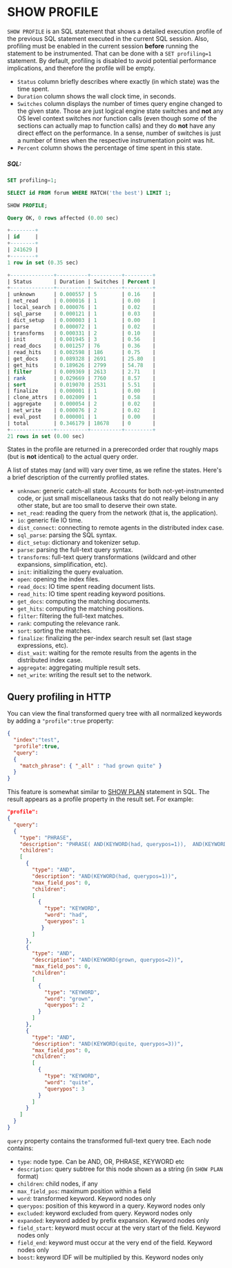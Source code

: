 # SHOW PROFILE 

<!-- example SHOW PROFILE -->

`SHOW PROFILE` is an SQL statement that shows a detailed execution profile of the previous SQL statement executed in the current SQL session. Also, profiling must be enabled in the current session **before** running the statement to be instrumented. That can be done with a `SET profiling=1` statement. By default, profiling is disabled to avoid potential performance implications, and therefore the profile will be empty.

* `Status` column briefly describes where exactly (in which state) was the time spent.
* `Duration` column shows the wall clock time, in seconds.
* `Switches` column displays the number of times query engine changed to the given state.   Those are just logical engine state switches and **not** any OS level context switches nor function calls (even though some of the sections can actually map to function calls) and they do **not** have any direct effect on the performance. In a sense, number of switches is just a number of times when the respective instrumentation point was hit.
* `Percent` column shows the percentage of time spent in this state.

<!-- intro -->
##### SQL:
<!-- request SQL -->

```sql
SET profiling=1;

SELECT id FROM forum WHERE MATCH('the best') LIMIT 1;

SHOW PROFILE;
```

<!-- response SQL -->

```sql
Query OK, 0 rows affected (0.00 sec)

+--------+
| id     |
+--------+
| 241629 |
+--------+
1 row in set (0.35 sec)

+--------------+----------+----------+---------+
| Status       | Duration | Switches | Percent |
+--------------+----------+----------+---------+
| unknown      | 0.000557 | 5        | 0.16    |
| net_read     | 0.000016 | 1        | 0.00    |
| local_search | 0.000076 | 1        | 0.02    |
| sql_parse    | 0.000121 | 1        | 0.03    |
| dict_setup   | 0.000003 | 1        | 0.00    |
| parse        | 0.000072 | 1        | 0.02    |
| transforms   | 0.000331 | 2        | 0.10    |
| init         | 0.001945 | 3        | 0.56    |
| read_docs    | 0.001257 | 76       | 0.36    |
| read_hits    | 0.002598 | 186      | 0.75    |
| get_docs     | 0.089328 | 2691     | 25.80   |
| get_hits     | 0.189626 | 2799     | 54.78   |
| filter       | 0.009369 | 2613     | 2.71    |
| rank         | 0.029669 | 7760     | 8.57    |
| sort         | 0.019070 | 2531     | 5.51    |
| finalize     | 0.000001 | 1        | 0.00    |
| clone_attrs  | 0.002009 | 1        | 0.58    |
| aggregate    | 0.000054 | 2        | 0.02    |
| net_write    | 0.000076 | 2        | 0.02    |
| eval_post    | 0.000001 | 1        | 0.00    |
| total        | 0.346179 | 18678    | 0       |
+--------------+----------+----------+---------+
21 rows in set (0.00 sec)
```

<!-- end -->

States in the profile are returned in a prerecorded order that roughly maps (but is **not** identical) to the actual query order.

A list of states may (and will) vary over time, as we refine the states. Here's a brief description of the currently profiled states.

* `unknown`: generic catch-all state. Accounts for both not-yet-instrumented code, or just small miscellaneous tasks that do not really belong in any other state, but are too small to deserve their own state.
* `net_read`: reading the query from the network (that is, the application).
* `io`: generic file IO time.
* `dist_connect`: connecting to remote agents in the distributed index case.
* `sql_parse`: parsing the SQL syntax.
* `dict_setup`: dictionary and tokenizer setup.
* `parse`: parsing the full-text query syntax.
* `transforms`: full-text query transformations (wildcard and other expansions, simplification, etc).
* `init`: initializing the query evaluation.
* `open`: opening the index files.
* `read_docs`: IO time spent reading document lists.
* `read_hits`: IO time spent reading keyword positions.
* `get_docs`: computing the matching documents.
* `get_hits`: computing the matching positions.
* `filter`: filtering the full-text matches.
* `rank`: computing the relevance rank.
* `sort`: sorting the matches.
* `finalize`: finalizing the per-index search result set (last stage expressions, etc).
* `dist_wait`: waiting for the remote results from the agents in the distributed index case.
* `aggregate`: aggregating multiple result sets.
* `net_write`: writing the result set to the network.

## Query profiling in HTTP

You can view the final transformed query tree with all normalized keywords by adding a `"profile":true` property:

```json
{
  "index":"test",
  "profile":true,
  "query":
  {
    "match_phrase": { "_all" : "had grown quite" }
  }
}
```

This feature is somewhat similar to [SHOW PLAN](../../Profiling_and_monitoring/Profiling/Query_plan.md) statement in SQL. The result appears as a profile property in the result set. For example:

```json
"profile":
{
  "query":
  {
    "type": "PHRASE",
    "description": "PHRASE( AND(KEYWORD(had, querypos=1)),  AND(KEYWORD(grown, querypos=2)),  AND(KEYWORD(quite, querypos=3)))",
    "children":
    [
      {
        "type": "AND",
        "description": "AND(KEYWORD(had, querypos=1))",
        "max_field_pos": 0,
        "children":
        [
          {
            "type": "KEYWORD",
            "word": "had",
            "querypos": 1
           }
        ]
      },
      {
        "type": "AND",
        "description": "AND(KEYWORD(grown, querypos=2))",
        "max_field_pos": 0,
        "children":
        [
          {
            "type": "KEYWORD",
            "word": "grown",
            "querypos": 2
          }
        ]
      },
      {
        "type": "AND",
        "description": "AND(KEYWORD(quite, querypos=3))",
        "max_field_pos": 0,
        "children":
        [
          {
            "type": "KEYWORD",
            "word": "quite",
            "querypos": 3
          }
        ]
      }
    ]
  }
}
```

`query` property contains the transformed full-text query tree. Each node contains:

* `type`: node type. Can be AND, OR, PHRASE, KEYWORD etc
* `description`: query subtree for this node shown as a string (in `SHOW PLAN` format)
* `children`: child nodes, if any
* `max_field_pos`: maximum position within a field
* `word`: transformed keyword. Keyword nodes only
* `querypos`: position of this keyword in a query. Keyword nodes only
* `excluded`: keyword excluded from query. Keyword nodes only
* `expanded`: keyword added by prefix expansion. Keyword nodes only
* `field_start`: keyword must occur at the very start of the field. Keyword nodes only
* `field_end`: keyword must occur at the very end of the field. Keyword nodes only
* `boost`: keyword IDF will be multiplied by this. Keyword nodes only
